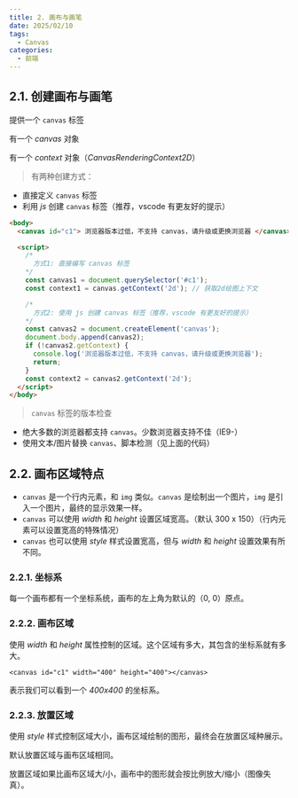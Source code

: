 ```yaml
---
title: 2. 画布与画笔
date: 2025/02/10
tags:
  - Canvas
categories:
  - 前端
---
```


## 2.1. 创建画布与画笔

提供一个 `canvas` 标签

有一个 _canvas_ 对象

有一个 _context_ 对象（_CanvasRenderingContext2D_）

> 有两种创建方式：

- 直接定义 `canvas` 标签
- 利用 _js_ 创建 `canvas` 标签（推荐，vscode 有更友好的提示）

```html
<body>
  <canvas id="c1"> 浏览器版本过低，不支持 canvas，请升级或更换浏览器 </canvas>

  <script>
    /* 
      方式1: 直接编写 canvas 标签
    */
    const canvas1 = document.querySelector('#c1');
    const context1 = canvas.getContext('2d'); // 获取2d绘图上下文

    /* 
      方式2: 使用 js 创建 canvas 标签（推荐，vscode 有更友好的提示）
    */
    const canvas2 = document.createElement('canvas');
    document.body.append(canvas2);
    if (!canvas2.getContext) {
      console.log('浏览器版本过低，不支持 canvas，请升级或更换浏览器');
      return;
    }
    const context2 = canvas2.getContext('2d');
  </script>
</body>
```

> `canvas` 标签的版本检查

- 绝大多数的浏览器都支持 `canvas`。少数浏览器支持不佳（IE9-）
- 使用文本/图片替换 `canvas`、脚本检测（见上面的代码）

## 2.2. 画布区域特点

- `canvas` 是一个行内元素，和 `img` 类似。`canvas` 是绘制出一个图片，`img` 是引入一个图片，最终的显示效果一样。
- `canvas` 可以使用 _width_ 和 _height_ 设置区域宽高。（默认 300 x 150）（行内元素可以设置宽高的特殊情况）
- `canvas` 也可以使用 _style_ 样式设置宽高，但与 _width_ 和 _height_ 设置效果有所不同。

### 2.2.1. 坐标系

每一个画布都有一个坐标系统，画布的左上角为默认的（0, 0）原点。

### 2.2.2. 画布区域

使用 _width_ 和 _height_ 属性控制的区域。这个区域有多大，其包含的坐标系就有多大。

`<canvas id="c1" width="400" height="400"></canvas>`

表示我们可以看到一个 _400x400_ 的坐标系。

### 2.2.3. 放置区域

使用 _style_ 样式控制区域大小，画布区域绘制的图形，最终会在放置区域种展示。

默认放置区域与画布区域相同。

放置区域如果比画布区域大/小，画布中的图形就会按比例放大/缩小（图像失真）。
